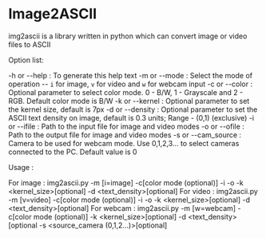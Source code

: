 # Image2ASCII
 
img2ascii is a library written in python which can convert image or video files to ASCII

Option list:

-h or --help       : To generate this help text
-m or --mode       : Select the mode of operation -- `i` for image, `v` for video and `w` for webcam input
-c or --color      : Optional parameter to select color mode. 0 - B/W, 1 - Grayscale and 2 - RGB. Default color mode is B/W
-k or --kernel     : Optional parameter to set the kernel size, default is 7px
-d or --density    : Optional parameter to set the ASCII text density on image, default is 0.3 units; Range - (0,1) (exclusive)
-i or --ifile      : Path to the input file for image and video modes
-o or --ofile      : Path to the output file for image and video modes
-s or --cam_source : Camera to be used for webcam mode. Use 0,1,2,3... to select cameras connected to the PC. Default value is 0

Usage :

For image  : img2ascii.py -m <mode>[i=image] -c[color mode (optional)] -i <inputfile> -o <outputfile> -k <kernel_size>[optional] -d <text_density>[optional]
For video  : img2ascii.py -m <mode>[v=video] -c[color mode (optional)] -i <inputfile> -o <outputfile> -k <kernel_size>[optional] -d <text_density>[optional]
For webcam : img2ascii.py -m <mode>[w=webcam] -c[color mode (optional)] -k <kernel_size>[optional] -d <text_density>[optional -s <source_camera (0,1,2...)>[optional]